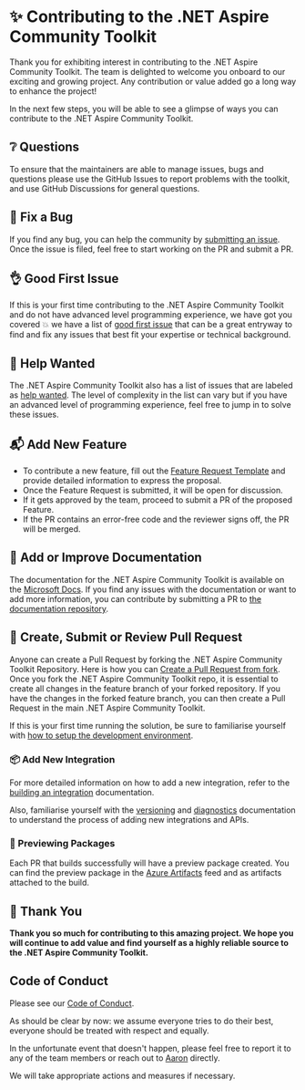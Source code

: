 # ✨ Contributing to the .NET Aspire Community Toolkit

Thank you for exhibiting interest in contributing to the .NET Aspire Community Toolkit. The team is delighted to welcome you onboard to our exciting and growing project. Any contribution or value added go a long way to enhance the project!

In the next few steps, you will be able to see a glimpse of ways you can contribute to the .NET Aspire Community Toolkit.

## ❔ Questions <a name="question"></a>

To ensure that the maintainers are able to manage issues, bugs and questions please use the GitHub Issues to report problems with the toolkit, and use GitHub Discussions for general questions.

## 🐛 Fix a Bug <a name="bug"></a>

If you find any bug, you can help the community by [submitting an issue](https://github.com/CommunityToolkit/Aspire/issues/new?template=bug_report.md&labels=bug+:bug:&title=[Bug]). Once the issue is filed, feel free to start working on the PR and submit a PR.

## 👌 Good First Issue <a name="issue"></a>

If this is your first time contributing to the .NET Aspire Community Toolkit and do not have advanced level programming experience, we have got you covered 💥 we have a list of [good first issue](https://github.com/CommunityToolkit/Aspire/labels/good%20first%20issue) that can be a great entryway to find and fix any issues that best fit your expertise or technical background.

## 🙋 Help Wanted <a name="help"></a>

The .NET Aspire Community Toolkit also has a list of issues that are labeled as [help wanted](https://github.com/CommunityToolkit/Aspire/labels/help%20wanted). The level of complexity in the list can vary but if you have an advanced level of programming experience, feel free to jump in to solve these issues.

## 📬 Add New Feature <a name="feature"></a>

-   To contribute a new feature, fill out the [Feature Request Template](https://github.com/CommunityToolkit/Aspire/issues/new?template=feature_request.md&labels=feature+request+:mailbox_with_mail:&title=[Feature]) and provide detailed information to express the proposal.
-   Once the Feature Request is submitted, it will be open for discussion.
-   If it gets approved by the team, proceed to submit a PR of the proposed Feature.
-   If the PR contains an error-free code and the reviewer signs off, the PR will be merged.

## 📝 Add or Improve Documentation <a name="docs"></a>

The documentation for the .NET Aspire Community Toolkit is available on the [Microsoft Docs](https://learn.microsoft.com/dotnet/aspire/community-toolkit/). If you find any issues with the documentation or want to add more information, you can contribute by submitting a PR to [the documentation repository](https://github.com/dotnet/docs-aspire).

## 🚀 Create, Submit or Review Pull Request <a name="pr"></a>

Anyone can create a Pull Request by forking the .NET Aspire Community Toolkit Repository. Here is how you can [Create a Pull Request from fork](https://help.github.com/en/github/collaborating-with-issues-and-pull-requests/creating-a-pull-request-from-a-fork). Once you fork the .NET Aspire Community Toolkit repo, it is essential to create all changes in the feature branch of your forked repository. If you have the changes in the forked feature branch, you can then create a Pull Request in the main .NET Aspire Community Toolkit.

If this is your first time running the solution, be sure to familiarise yourself with [how to setup the development environment](./docs/setup.md).

### 📦 Add New Integration <a name="integration"></a>

For more detailed information on how to add a new integration, refer to the [building an integration](./docs/create-integration.md) documentation.

Also, familiarise yourself with the [versioning](./docs/versioning.md) and [diagnostics](./docs/diagnostics.md) documentation to understand the process of adding new integrations and APIs.

### 🥽 Previewing Packages

Each PR that builds successfully will have a preview package created. You can find the preview package in the [Azure Artifacts](https://pkgs.dev.azure.com/dotnet/CommunityToolkit/_packaging/CommunityToolkit-PullRequests/nuget/v3/index.json) feed and as artifacts attached to the build.

## 💙 Thank You

**Thank you so much for contributing to this amazing project. We hope you will continue to add value and find yourself as a highly reliable source to the .NET Aspire Community Toolkit.**

## Code of Conduct

Please see our [Code of Conduct](https://dotnetfoundation.org/code-of-conduct).

As should be clear by now: we assume everyone tries to do their best, everyone should be treated with respect and equally.

In the unfortunate event that doesn't happen, please feel free to report it to any of the team members or reach out to [Aaron](mailto:aaron.powell@microsoft.com) directly.

We will take appropriate actions and measures if necessary.
